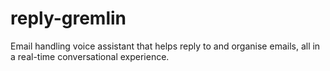 # reply-gremlin
Email handling voice assistant that helps reply to and organise emails, all in a real-time conversational experience.
